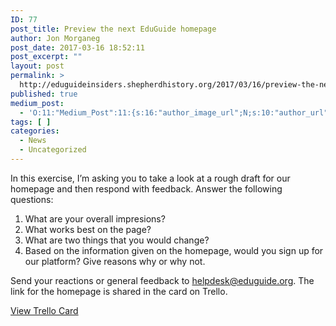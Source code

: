 ```yaml
---
ID: 77
post_title: Preview the next EduGuide homepage
author: Jon Morganeg
post_date: 2017-03-16 18:52:11
post_excerpt: ""
layout: post
permalink: >
  http://eduguideinsiders.shepherdhistory.org/2017/03/16/preview-the-next-eduguide-homepage/
published: true
medium_post:
  - 'O:11:"Medium_Post":11:{s:16:"author_image_url";N;s:10:"author_url";N;s:11:"byline_name";N;s:12:"byline_email";N;s:10:"cross_link";N;s:2:"id";N;s:21:"follower_notification";N;s:7:"license";N;s:14:"publication_id";N;s:6:"status";N;s:3:"url";N;}'
tags: [ ]
categories:
  - News
  - Uncategorized
---
```

<p>In this exercise, I’m asking you to take a look at a rough draft for our homepage and then respond with feedback. Answer the following questions:</p>
<p></p>
<ol>
<li>What are your overall impresions?</li>
<li>What works best on the page?</li>
<li>What are two things that you would change?</li>
<li>Based on the information given on the homepage, would you sign up for our platform? Give reasons why or why not.</li>
</ol>
<p></p>
<p>Send your reactions or general feedback to <a href="mailto:helpdesk@eduguide.org">helpdesk@eduguide.org</a>. The link for the homepage is shared in the card on Trello.</p>
<p></p>
<p><a href="https://trello.com/c/wL96a1vp">View Trello Card</a></p>